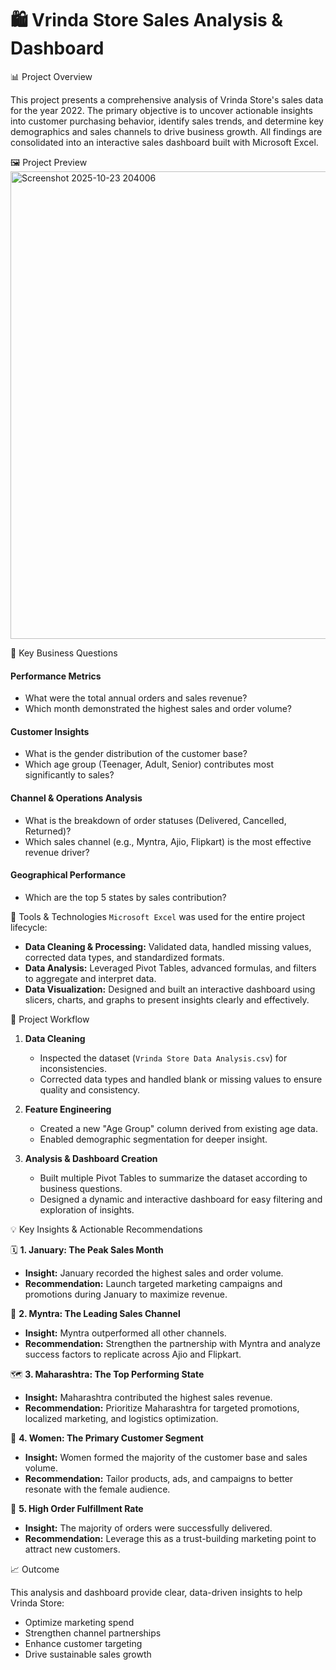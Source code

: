 # 🛍️ Vrinda Store Sales Analysis & Dashboard

📊 Project Overview
   
   This project presents a comprehensive analysis of Vrinda Store's sales data for the year 2022. The primary objective is to uncover actionable insights into customer purchasing behavior, identify sales trends, and determine key demographics and sales channels to drive business growth. All findings are consolidated into an interactive sales dashboard built with Microsoft Excel.

🖼️ Project Preview
<img width="1749" height="748" alt="Screenshot 2025-10-23 204006" src="https://github.com/user-attachments/assets/08547f28-9d8b-4b88-9cc4-b78782e2310b" />


🎯 Key Business Questions

#### Performance Metrics
* What were the total annual orders and sales revenue?
* Which month demonstrated the highest sales and order volume?

#### Customer Insights
* What is the gender distribution of the customer base?
* Which age group (Teenager, Adult, Senior) contributes most significantly to sales?

#### Channel & Operations Analysis
* What is the breakdown of order statuses (Delivered, Cancelled, Returned)?
* Which sales channel (e.g., Myntra, Ajio, Flipkart) is the most effective revenue driver?

#### Geographical Performance
* Which are the top 5 states by sales contribution?

🧰  Tools & Technologies
`Microsoft Excel` was used for the entire project lifecycle:

* **Data Cleaning & Processing:** Validated data, handled missing values, corrected data types, and standardized formats.
* **Data Analysis:** Leveraged Pivot Tables, advanced formulas, and filters to aggregate and interpret data.
* **Data Visualization:** Designed and built an interactive dashboard using slicers, charts, and graphs to present insights clearly and effectively.

🔄  Project Workflow

1.  **Data Cleaning**
    * Inspected the dataset (`Vrinda Store Data Analysis.csv`) for inconsistencies.
    * Corrected data types and handled blank or missing values to ensure quality and consistency.

2.  **Feature Engineering**
    * Created a new "Age Group" column derived from existing age data.
    * Enabled demographic segmentation for deeper insight.

3.  **Analysis & Dashboard Creation**
    * Built multiple Pivot Tables to summarize the dataset according to business questions.
    * Designed a dynamic and interactive dashboard for easy filtering and exploration of insights.

💡  Key Insights & Actionable Recommendations

🗓️ **1. January: The Peak Sales Month**
* **Insight:** January recorded the highest sales and order volume.
* **Recommendation:** Launch targeted marketing campaigns and promotions during January to maximize revenue.

🛒 **2. Myntra: The Leading Sales Channel**
* **Insight:** Myntra outperformed all other channels.
* **Recommendation:** Strengthen the partnership with Myntra and analyze success factors to replicate across Ajio and Flipkart.

🗺️ **3. Maharashtra: The Top Performing State**
* **Insight:** Maharashtra contributed the highest sales revenue.
* **Recommendation:** Prioritize Maharashtra for targeted promotions, localized marketing, and logistics optimization.

👩 **4. Women: The Primary Customer Segment**
* **Insight:** Women formed the majority of the customer base and sales volume.
* **Recommendation:** Tailor products, ads, and campaigns to better resonate with the female audience.

🚚 **5. High Order Fulfillment Rate**
* **Insight:** The majority of orders were successfully delivered.
* **Recommendation:** Leverage this as a trust-building marketing point to attract new customers.

📈  Outcome

This analysis and dashboard provide clear, data-driven insights to help Vrinda Store:

* Optimize marketing spend
* Strengthen channel partnerships
* Enhance customer targeting
* Drive sustainable sales growth

